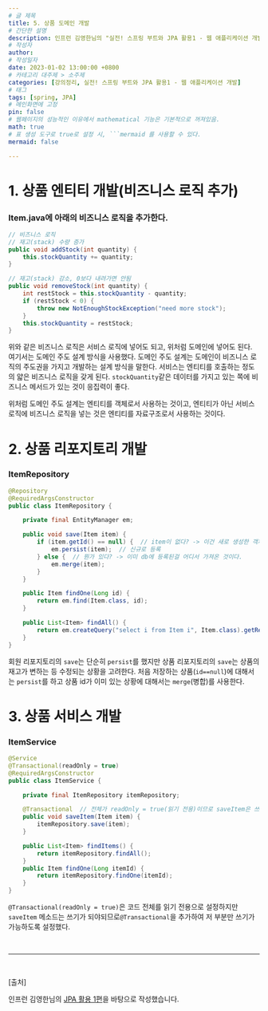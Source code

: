 ```yaml
---
# 글 제목
title: 5. 상품 도메인 개발
# 간단한 설명
description: 인프런 김영한님의 "실전! 스프링 부트와 JPA 활용1 - 웹 애플리케이션 개발" 강의를 바탕으로 작성했습니다.
# 작성자
author: 
# 작성일자
date: 2023-01-02 13:00:00 +0800
# 카테고리 대주제 > 소주제
categories: [강의정리, 실전! 스프링 부트와 JPA 활용1 - 웹 애플리케이션 개발]
# 태그
tags: [spring, JPA]
# 메인화면에 고정
pin: false
# 웹페이지의 성능적인 이유에서 mathematical 기능은 기본적으로 꺼져있음.
math: true
# 표 생성 도구로 true로 설정 시, ```mermaid 를 사용할 수 있다.
mermaid: false

---
```


# 1. 상품 엔티티 개발(비즈니스 로직 추가)

### Item.java에 아래의 비즈니스 로직을 추가한다.

```java
// 비즈니스 로직
// 재고(stack) 수량 증가
public void addStock(int quantity) {
    this.stockQuantity += quantity;
}

// 재고(stack) 감소, 0보다 내려가면 안됨
public void removeStock(int quantity) {
    int restStock = this.stockQuantity - quantity;
    if (restStock < 0) {
        throw new NotEnoughStockException("need more stock");
    }
    this.stockQuantity = restStock;
}
```

위와 같은 비즈니스 로직은 서비스 로직에 넣어도 되고, 위처럼 도메인에 넣어도 된다. 여기서는 도메인 주도 설계 방식을 사용했다. 도메인 주도 설계는 도메인이 비즈니스 로직의 주도권을 가지고 개발하는 설계 방식을 말한다. 서비스는 엔티티를 호출하는 정도의 얇은 비즈니스 로직을 갖게 된다. `stockQuantity`같은 데이터를 가지고 있는 쪽에 비즈니스 메서드가 있는 것이 응집력이 좋다.

위처럼 도메인 주도 설계는 엔티티를 객체로서 사용하는 것이고, 엔티티가 아닌 서비스 로직에 비즈니스 로직을 넣는 것은 엔티티를 자료구조로서 사용하는 것이다.

# 2. 상품 리포지토리 개발

### ItemRepository

```java
@Repository
@RequiredArgsConstructor
public class ItemRepository {

    private final EntityManager em;

    public void save(Item item) {
        if (item.getId() == null) {  // item이 없다? -> 이건 새로 생성한 객체이다.
            em.persist(item);  // 신규로 등록
        } else {  // 뭔가 있다? -> 이미 db에 등록된걸 어디서 가져온 것이다.
            em.merge(item);
        }
    }

    public Item findOne(Long id) {
        return em.find(Item.class, id);
    }

    public List<Item> findAll() {
        return em.createQuery("select i from Item i", Item.class).getResultList();
    }
}
```

회원 리포지토리의 `save`는 단순히 `persist`를 했지만 상품 리포지토리의 `save`는 상품의 재고가 변하는 등 수정되는 상황을 고려한다. 처음 저장하는 상품(`id==null`)에 대해서는 `persist`를 하고 상품 id가 이미 있는 상황에 대해서는 `merge`(병합)를 사용한다. 

# 3. 상품 서비스 개발

### ItemService

```java
@Service
@Transactional(readOnly = true)
@RequiredArgsConstructor
public class ItemService {

    private final ItemRepository itemRepository;

    @Transactional  // 전체가 readOnly = true(읽기 전용)이므로 saveItem은 쓰기가 되야하므로 붙여줘야 함
    public void saveItem(Item item) {
        itemRepository.save(item);
    }

    public List<Item> findItems() {
        return itemRepository.findAll();
    }
    public Item findOne(Long itemId) {
        return itemRepository.findOne(itemId);
    }
}
```

`@Transactional(readOnly = true)`은 코드 전체를 읽기 전용으로 설정하지만 `saveItem` 메소드는 쓰기가 되야되므로`@Transactional`을 추가하여 저 부분만 쓰기가 가능하도록 설정했다.

<br>

---

<br>

[출처]

인프런 김영한님의 [JPA 활용 1편](https://www.inflearn.com/course/%EC%8A%A4%ED%94%84%EB%A7%81%EB%B6%80%ED%8A%B8-JPA-%ED%99%9C%EC%9A%A9-1#curriculum)을 바탕으로 작성했습니다.